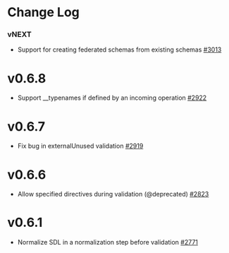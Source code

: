 # Change Log

### vNEXT

* Support for creating federated schemas from existing schemas [#3013](https://github.com/apollographql/apollo-server/pull/3013)

# v0.6.8

* Support __typenames if defined by an incoming operation [#2922](https://github.com/apollographql/apollo-server/pull/2922)

# v0.6.7

* Fix bug in externalUnused validation [#2919](https://github.com/apollographql/apollo-server/pull/2919)

# v0.6.6

* Allow specified directives during validation (@deprecated) [#2823](https://github.com/apollographql/apollo-server/pull/2823)

# v0.6.1

* Normalize SDL in a normalization step before validation [#2771](https://github.com/apollographql/apollo-server/pull/2771)
